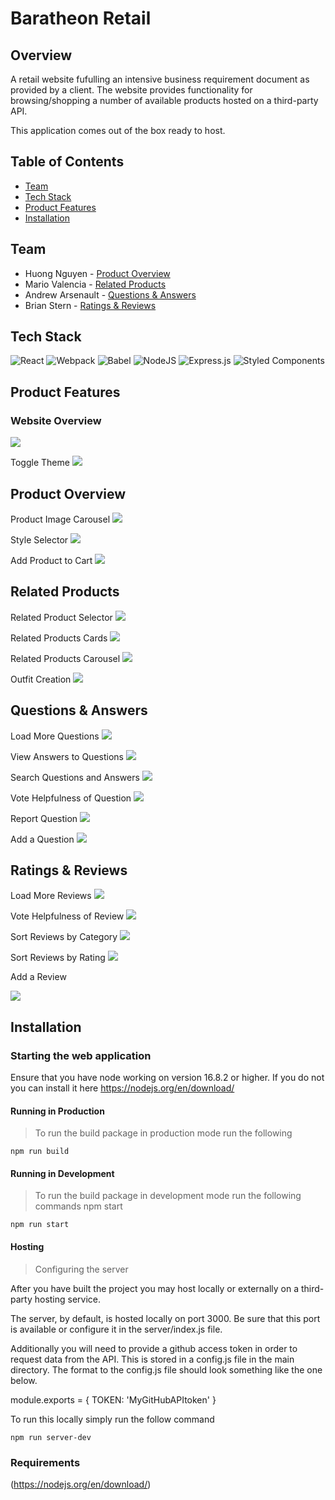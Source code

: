 
# Baratheon Retail


## Overview
A retail website fufulling an intensive business requirement document as provided by a client. The website provides functionality for browsing/shopping a number of available products hosted on a third-party API.

This application comes out of the box ready to host.

## Table of Contents
* [Team](https://github.com/RFCE2209-Baratheon/Front-End-Capstone/edit/main/readme.md#team)
* [Tech Stack](https://github.com/huongnguyen04/dinner-party/blob/main/README.md#tech-stack)  
* [Product Features](https://github.com/huongnguyen04/dinner-party/blob/main/README.md#product-features)  
* [Installation](https://github.com/huongnguyen04/dinner-party/blob/main/README.md#installation)  


## Team
* Huong Nguyen - [Product Overview](https://github.com/RFCE2209-Baratheon/Front-End-Capstone/tree/overview6#product-overview)
* Mario Valencia - [Related Products](https://github.com/RFCE2209-Baratheon/Front-End-Capstone/tree/overview6#related-products)
* Andrew Arsenault - [Questions & Answers](https://github.com/RFCE2209-Baratheon/Front-End-Capstone/tree/overview6#questions--answers)
* Brian Stern - [Ratings & Reviews](https://github.com/RFCE2209-Baratheon/Front-End-Capstone/tree/overview6#ratings--reviews)


## Tech Stack
![React](https://img.shields.io/badge/react-%2320232a.svg?style=for-the-badge&logo=react&logoColor=%2361DAFB)
![Webpack](https://img.shields.io/badge/webpack-%238DD6F9.svg?style=for-the-badge&logo=webpack&logoColor=black)
![Babel](https://img.shields.io/badge/Babel-F9DC3e?style=for-the-badge&logo=babel&logoColor=black)
![NodeJS](https://img.shields.io/badge/node.js-6DA55F?style=for-the-badge&logo=node.js&logoColor=white)
![Express.js](https://img.shields.io/badge/express.js-%23404d59.svg?style=for-the-badge&logo=express&logoColor=%2361DAFB)
![Styled Components](https://img.shields.io/badge/styled--components-DB7093?style=for-the-badge&logo=styled-components&logoColor=white)

## Product Features

### Website Overview
![](./readMeGifs/website.gif)

Toggle Theme
![](./readMeGifs/themeToggle.gif)

## Product Overview

Product Image Carousel
![](./readMeGifs/overviewCarousel.gif)

Style Selector
![](./readMeGifs/overviewStyleSelector.gif)

Add Product to Cart
![](./readMeGifs/overviewAddToCart.gif)

## Related Products

Related Product Selector
![](./readMeGifs/relatedProductChange.gif)

Related Products Cards
![](./readMeGifs/relatedCardAnimation.gif)

Related Products Carousel
![](./readMeGifs/relatedCardsCarousel.gif)

Outfit Creation
![](./readMeGifs/relatedOutfitCreation.gif)


## Questions & Answers

Load More Questions
![](./readMeGifs/qaLoadQuestions.gif)

View Answers to Questions
![](./readMeGifs/qaViewAnswers.gif)

Search Questions and Answers
![](./readMeGifs/qaSearch.gif)

Vote Helpfulness of Question
![](./readMeGifs/qaHelpfulVote.gif)

Report Question
![](./readMeGifs/qaReportQuestion.gif)

Add a Question
![](./readMeGifs/qaAddQuestion.gif)

## Ratings & Reviews

Load More Reviews
![](./readMeGifs/reviewLoadMoreReviews.gif)

Vote Helpfulness of Review
![](./readMeGifs/reviewsVoteHelpful.gif)

Sort Reviews by Category
![](./readMeGifs/reviewsSort.gif)

Sort Reviews by Rating
![](./readMeGifs/reviewsSortByRating.gif)

Add a Review

![](./readMeGifs/reviewsAddReview.gif)

## Installation

### Starting the web application

Ensure that you have node working on version 16.8.2 or higher. If you do not you can install it here https://nodejs.org/en/download/


#### Running in Production
>To run the build package in production mode run the following

```
npm run build
```
#### Running in Development
>To run the build package in development mode run the following commands npm start

```
npm run start
```


#### Hosting

> Configuring the server

After you have built the project you may host locally or externally on a third-party hosting service.

The server, by default, is hosted locally on port 3000. Be sure that this port is available or configure it in the server/index.js file.

Additionally you will need to provide a github access token in order to request data from the API. This is stored in a config.js file in the main directory. The format to the config.js file should look something like the one below.

module.exports = { TOKEN: 'MyGitHubAPItoken' }

To run this locally simply run the follow command

```
npm run server-dev
```


### Requirements
(https://nodejs.org/en/download/)
